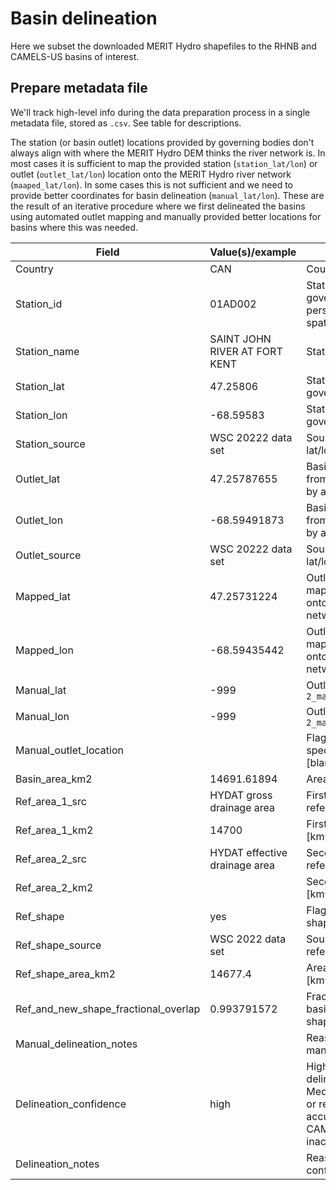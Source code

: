 # Basin delineation
Here we subset the downloaded MERIT Hydro shapefiles to the RHNB and CAMELS-US basins of interest. 

## Prepare metadata file
We'll track high-level info during the data preparation process in a single metadata file, stored as `.csv`. See table for descriptions.

The station (or basin outlet) locations provided by governing bodies don't always align with where the MERIT Hydro DEM thinks the river
network is. In most cases it is sufficient to map the provided station (`station_lat/lon`) or outlet (`outlet_lat/lon`) location onto the 
MERIT Hydro river network (`maaped_lat/lon`). In some cases this is not sufficient and we need to provide better coordinates for basin
delineation (`manual_lat/lon`). These are the result of an iterative procedure where we first delineated the basins using automated outlet
mapping and manually provided better locations for basins where this was needed.

| Field                                | Value(s)/example              | Description                                                                                          |
|--------------------------------------|-------------------------------|------------------------------------------------------------------------------------------------------|
| Country                              | CAN                           | Country the station is in                                                                            |
| Station_id                           | 01AD002                       | Station ID issued by responsible governing body; used as persistent identifier in CAMELS-spat        |
| Station_name                         | SAINT JOHN RIVER AT FORT KENT | Station name                                                                                         |
| Station_lat                          | 47.25806                      | Station latitude as defined by governing body                                                        |
| Station_lon                          | -68.59583                     | Station longitude as defined by governing body                                                       |
| Station_source                       | WSC 20222 data set            | Source that provided station lat/lon                                                                 |
| Outlet_lat                           | 47.25787655                   | Basin outlet latitde if different from station latitude, if specified by a data source               |
| Outlet_lon                           | -68.59491873                  | Basin outlet longitude if different from station latitude, if specified by a data source             |
| Outlet_source                        | WSC 20222 data set            | Source that provided basin outlet lat/lon                                                            |
| Mapped_lat                           | 47.25731224                   | Outlet latitude after automatic mapping of outlet or station lat onto the MERIT Hydro river network  |
| Mapped_lon                           | -68.59435442                  | Outlet longitude after automatic mapping of outlet or station lon onto the MERIT Hydro river network |
| Manual_lat                           | -999                          | Outlet latitude if specified in `2_manually_define_outlets.ipynb`                                    |
| Manual_lon                           | -999                          | Outlet longitude if specified in `2_manually_define_outlets.ipynb`                                   |
| Manual_outlet_location               |                               | Flag to indicate if manually specified the outlet (yes or [blank])                                   |
| Basin_area_km2                       | 14691.61894                   | Area of delineated basin [km^2]                                                                      |
| Ref_area_1_src                       | HYDAT gross drainage area     | First source that provides a reference basin area                                                    |
| Ref_area_1_km2                       | 14700                         | First reference basin area [km^2]; blank if none available                                           |
| Ref_area_2_src                       | HYDAT effective drainage area | Second source that provides a reference basin area                                                   |
| Ref_area_2_km2                       |                               | Second reference basin area [km^2]; blank if none available                                          |
| Ref_shape                            | yes                           | Flag to indicate if reference shape is available (yes/no)                                            |
| Ref_shape_source                     | WSC 2022 data set             | Source that provided the reference shape                                                             |
| Ref_shape_area_km2                   | 14677.4                       | Area of the reference shape in [km^2], if available                                                  |
| Ref_and_new_shape_fractional_overlap | 0.993791572                   | Fractional overlap of delineated basin shape and reference basin shape, if available                 |
| Manual_delineation_notes		       |                               | Reason for needing to specify a manual outlet location                                               |
| Delineation_confidence               | high                          | High: close match between delineation and reference data. Medium: Unsure if CAMELS-spat or reference data is more accurate. Low: reason to believe CAMELS-spat delineation is inaccurate |
| Delineation_notes                    |                               | Reason for delineation confidence statement                                                          |